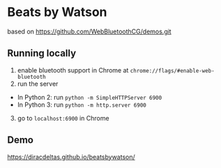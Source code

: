 # Beats by Watson

based on https://github.com/WebBluetoothCG/demos.git

## Running locally

1. enable bluetooth support in Chrome at `chrome://flags/#enable-web-bluetooth`
2. run the server
  * In Python 2: run `python -m SimpleHTTPServer 6900`
  * In Python 3: run `python -m http.server 6900`
3. go to `localhost:6900` in Chrome

## Demo

https://diracdeltas.github.io/beatsbywatson/
